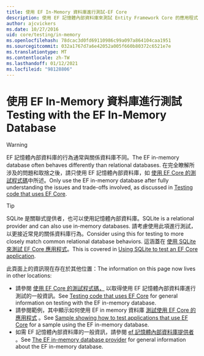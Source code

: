 ```yaml
---
title: 使用 EF In-Memory 資料庫進行測試-EF Core
description: 使用 EF 記憶體內部資料庫來測試 Entity Framework Core 的應用程式
author: ajcvickers
ms.date: 10/27/2016
uid: core/testing/in-memory
ms.openlocfilehash: 78dcac3d0fd69110986c99a097a864104caa1951
ms.sourcegitcommit: 032a1767d7a6e42052a005f660b80372c6521e7e
ms.translationtype: MT
ms.contentlocale: zh-TW
ms.lasthandoff: 01/12/2021
ms.locfileid: "98128806"
---
```

# <a name="testing-with-the-ef-in-memory-database"></a><span data-ttu-id="41022-103">使用 EF In-Memory 資料庫進行測試</span><span class="sxs-lookup"><span data-stu-id="41022-103">Testing with the EF In-Memory Database</span></span>

> [!WARNING]
> <span data-ttu-id="41022-104">EF 記憶體內部資料庫的行為通常與關係資料庫不同。</span><span class="sxs-lookup"><span data-stu-id="41022-104">The EF in-memory database often behaves differently than relational databases.</span></span>
> <span data-ttu-id="41022-105">在完全瞭解所涉及的問題和取捨之後，請只使用 EF 記憶體內部資料庫，如 [使用 EF Core 的測試程式碼](xref:core/testing/index)中所述。</span><span class="sxs-lookup"><span data-stu-id="41022-105">Only use the EF in-memory database after fully understanding the issues and trade-offs involved, as discussed in [Testing code that uses EF Core](xref:core/testing/index).</span></span>

> [!TIP]
> <span data-ttu-id="41022-106">SQLite 是關聯式提供者，也可以使用記憶體內部資料庫。</span><span class="sxs-lookup"><span data-stu-id="41022-106">SQLite is a relational provider and can also use in-memory databases.</span></span>
> <span data-ttu-id="41022-107">請考慮使用此項進行測試，以更接近常見的關係資料庫行為。</span><span class="sxs-lookup"><span data-stu-id="41022-107">Consider using this for testing to more closely match common relational database behaviors.</span></span>
> <span data-ttu-id="41022-108">這涵蓋在 [使用 SQLite 來測試 EF Core 應用程式](xref:core/testing/sqlite)。</span><span class="sxs-lookup"><span data-stu-id="41022-108">This is covered in [Using SQLite to test an EF Core application](xref:core/testing/sqlite).</span></span>

<span data-ttu-id="41022-109">此頁面上的資訊現在存在於其他位置：</span><span class="sxs-lookup"><span data-stu-id="41022-109">The information on this page now lives in other locations:</span></span>

* <span data-ttu-id="41022-110">請參閱 [使用 EF Core 的測試程式碼，](xref:core/testing/index) 以取得使用 EF 記憶體內部資料庫進行測試的一般資訊。</span><span class="sxs-lookup"><span data-stu-id="41022-110">See [Testing code that uses EF Core](xref:core/testing/index) for general information on testing with the EF in-memory database.</span></span>
* <span data-ttu-id="41022-111">請參閱範例，其中顯示如何使用 EF in memory 資料庫 [測試使用 EF Core 的應用程式](xref:core/testing/testing-sample) 。</span><span class="sxs-lookup"><span data-stu-id="41022-111">See [Sample showing how to test applications that use EF Core](xref:core/testing/testing-sample) for a sample using the EF in-memory database.</span></span>
* <span data-ttu-id="41022-112">如需 EF 記憶體內部資料庫的一般資訊，請參閱 [ef 記憶體內部資料庫提供者](xref:core/providers/in-memory/index) 。</span><span class="sxs-lookup"><span data-stu-id="41022-112">See [The EF in-memory database provider](xref:core/providers/in-memory/index) for general information about the EF in-memory database.</span></span>
